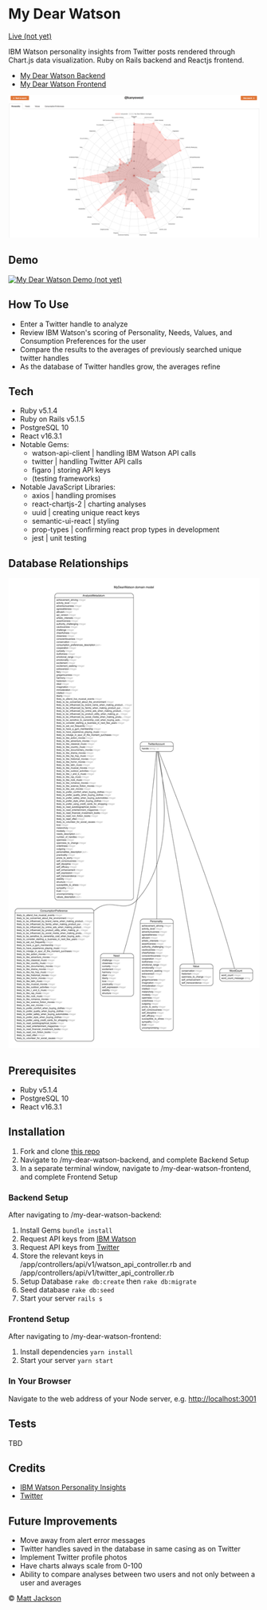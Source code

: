# My Dear Watson

[Live (not yet)](https://google.com)

IBM Watson personality insights from Twitter posts rendered through Chart.js data visualization. Ruby on Rails backend and Reactjs frontend.

* [My Dear Watson Backend](https://github.com/matjack9/my-dear-watson/tree/master/my-dear-watson-backend)
* [My Dear Watson Frontend](https://github.com/matjack9/my-dear-watson/tree/master/my-dear-watson-frontend)

![my-dear-watson-screenshot](my-dear-watson-screenshot.png)

## Demo

[![My Dear Watson Demo (not yet)](http://img.youtube.com/vi/YOUTUBE_VIDEO_ID_HERE/0.jpg)](http://www.youtube.com/watch?v=YOUTUBE_VIDEO_ID_HERE)

## How To Use

* Enter a Twitter handle to analyze
* Review IBM Watson's scoring of Personality, Needs, Values, and Consumption Preferences for the user
* Compare the results to the averages of previously searched unique twitter handles
* As the database of Twitter handles grow, the averages refine

## Tech

* Ruby v5.1.4
* Ruby on Rails v5.1.5
* PostgreSQL 10
* React v16.3.1
* Notable Gems:
  * watson-api-client | handling IBM Watson API calls
  * twitter | handling Twitter API calls
  * figaro | storing API keys
  * (testing frameworks)
* Notable JavaScript Libraries:
  * axios | handling promises
  * react-chartjs-2 | charting analyses
  * uuid | creating unique react keys
  * semantic-ui-react | styling
  * prop-types | confirming react prop types in development
  * jest | unit testing

## Database Relationships

![my-dear-watson-relationships](my-dear-watson-relationships.png)

## Prerequisites

* Ruby v5.1.4
* PostgreSQL 10
* React v16.3.1

## Installation

1.  Fork and clone [this repo](https://github.com/matjack9/my-dear-watson)
2.  Navigate to /my-dear-watson-backend, and complete Backend Setup
3.  In a separate terminal window, navigate to /my-dear-watson-frontend, and complete Frontend Setup

### Backend Setup

After navigating to /my-dear-watson-backend:

1.  Install Gems `bundle install`
2.  Request API keys from [IBM Watson](https://console.bluemix.net/registration/?target=%2Fdeveloper%2Fwatson%2Fcreate-project%3Fservices%3Dpersonality_insights%26hideTours%3Dtrue&cm_mmc%3DOSocial_Tumblr-_-Watson%2BCore_Watson%2BCore%2B-%2BPlatform-_-WW_WW-_-wdc-ref%26cm_mmc%3DOSocial_Tumblr-_-Watson%2BCore_Watson%2BCore%2B-%2BPlatform-_-WW_WW-_-wdc-ref%26cm_mmca1%3D000000OF%26cm_mmca2%3D10000409)
3.  Request API keys from [Twitter](https://developer.twitter.com/)
4.  Store the relevant keys in /app/controllers/api/v1/watson_api_controller.rb and /app/controllers/api/v1/twitter_api_controller.rb
5.  Setup Database `rake db:create` then `rake db:migrate`
6.  Seed database `rake db:seed`
7.  Start your server `rails s`

### Frontend Setup

After navigating to /my-dear-watson-frontend:

1.  Install dependencies `yarn install`
2.  Start your server `yarn start`

### In Your Browser

Navigate to the web address of your Node server, e.g. [http://localhost:3001](http://localhost:3001)

## Tests

TBD

## Credits

* [IBM Watson Personality Insights](https://www.ibm.com/watson/services/personality-insights/)
* [Twitter](https://twitter.com/)

## Future Improvements

* Move away from alert error messages
* Twitter handles saved in the database in same casing as on Twitter
* Implement Twitter profile photos
* Have charts always scale from 0-100
* Ability to compare analyses between two users and not only between a user and averages

© [Matt Jackson](https://www.linkedin.com/in/matjack/)
